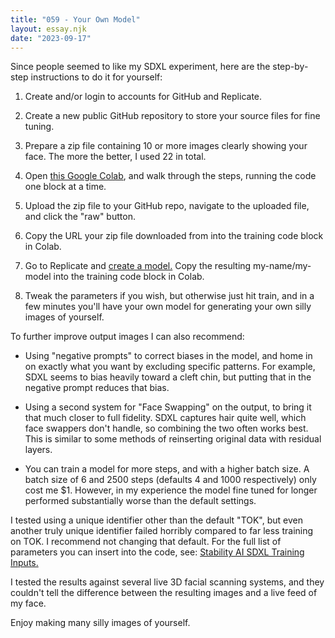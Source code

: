 ```yaml
---
title: "059 - Your Own Model"
layout: essay.njk
date: "2023-09-17"
---
```


Since people seemed to like my SDXL experiment, here are the step-by-step instructions to do it for yourself:

1. Create and/or login to accounts for GitHub and Replicate.

2. Create a new public GitHub repository to store your source files for fine tuning.

3. Prepare a zip file containing 10 or more images clearly showing your face. The more the better, I used 22 in total.

4. Open [this Google Colab](https://colab.research.google.com/drive/1SGzF3PC6uScg9Jj0Xi5wnqUdFy66FIYb?usp=sharing), and walk through the steps, running the code one block at a time.

5. Upload the zip file to your GitHub repo, navigate to the uploaded file, and click the "raw" button.

6. Copy the URL your zip file downloaded from into the training code block in Colab.

7. Go to Replicate and [create a model.](https://replicate.com/create) Copy the resulting my-name/my-model into the training code block in Colab.

8. Tweak the parameters if you wish, but otherwise just hit train, and in a few minutes you'll have your own model for generating your own silly images of yourself.

To further improve output images I can also recommend:

- Using "negative prompts" to correct biases in the model, and home in on exactly what you want by excluding specific patterns. For example, SDXL seems to bias heavily toward a cleft chin, but putting that in the negative prompt reduces that bias.

- Using a second system for "Face Swapping" on the output, to bring it that much closer to full fidelity. SDXL captures hair quite well, which face swappers don't handle, so combining the two often works best. This is similar to some methods of reinserting original data with residual layers.

- You can train a model for more steps, and with a higher batch size. A batch size of 6 and 2500 steps (defaults 4 and 1000 respectively) only cost me $1. However, in my experience the model fine tuned for longer performed substantially worse than the default settings.

I tested using a unique identifier other than the default "TOK", but even another truly unique identifier failed horribly compared to far less training on TOK. I recommend not changing that default. For the full list of parameters you can insert into the code, see: [Stability AI SDXL Training Inputs.](https://replicate.com/stability-ai/sdxl#training-inputs)

I tested the results against several live 3D facial scanning systems, and they couldn't tell the difference between the resulting images and a live feed of my face.

Enjoy making many silly images of yourself.